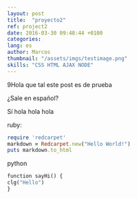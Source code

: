 ```yaml
---
layout: post
title:  "proyecto2"
ref: project2
date: 2016-03-30 09:48:44 +0100
categories: 
lang: es
author: Marcos
thumbnail: "/assets/imgs/testimage.png"
skills: "CSS HTML AJAX NODE"
---
```

9Hola que tal este post es de prueba

¿Sale en español?

Sí hola hola hola

ruby:

``` ruby
require 'redcarpet'
markdown = Redcarpet.new("Hello World!")
puts markdown.to_html
```

python

``` python
function sayHi() {
clg("Hello")
}
```